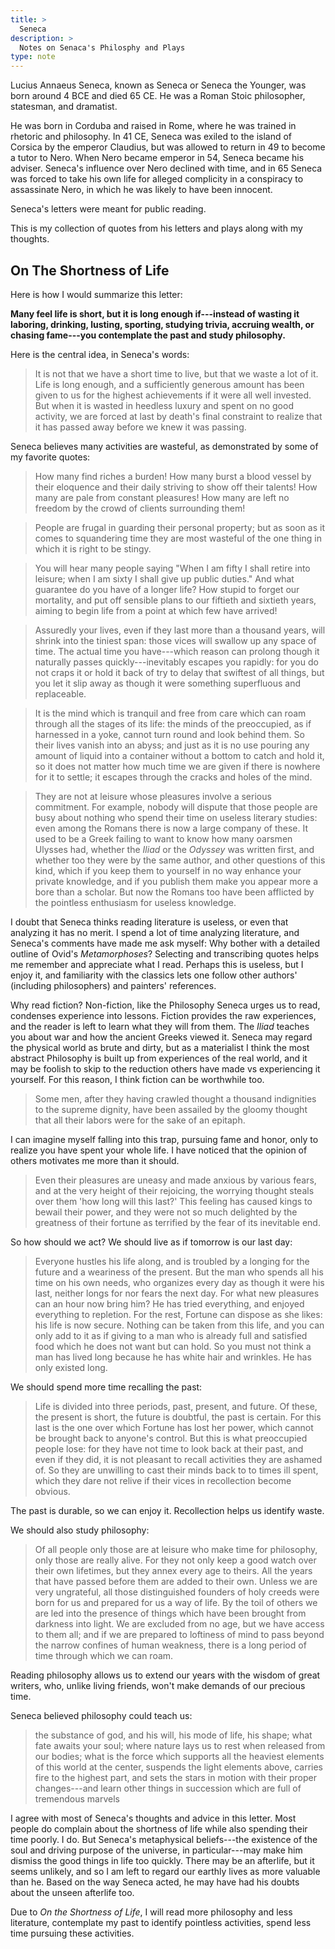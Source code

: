 ```yaml
---
title: >
  Seneca
description: >
  Notes on Senaca's Philosphy and Plays
type: note
---
```


Lucius Annaeus Seneca, known as Seneca or Seneca the Younger, was born around 4 BCE and died 65 CE. He was a Roman Stoic philosopher, statesman, and dramatist.

He was born in Corduba and raised in Rome, where he was trained in rhetoric and philosophy. In 41 CE, Seneca was exiled to the island of Corsica by the emperor Claudius, but was allowed to return in 49 to become a tutor to Nero. When Nero became emperor in 54, Seneca became his adviser. Seneca's influence over Nero declined with time, and in 65 Seneca was forced to take his own life for alleged complicity in a conspiracy to assassinate Nero, in which he was likely to have been innocent.

Seneca's letters were meant for public reading.

This is my collection of quotes from his letters and plays along with my thoughts.

## On The Shortness of Life

Here is how I would summarize this letter:

**Many feel life is short, but it is long enough if---instead of wasting it laboring, drinking, lusting, sporting, studying trivia, accruing wealth, or chasing fame---you contemplate the past and study philosophy.**

Here is the central idea, in Seneca's words:

> It is not that we have a short time to live, but that we waste a lot of it. Life is long enough, and a sufficiently generous amount has been given to us for the highest achievements if it were all well invested. But when it is wasted in heedless luxury and spent on no good activity, we are forced at last by death's final constraint to realize that it has passed away before we knew it was passing.

Seneca believes many activities are wasteful, as demonstrated by some of my favorite quotes:

> How many find riches a burden!  How many burst a blood vessel by their eloquence and their daily striving to show off their talents! How many are pale from constant pleasures!  How many are left no freedom by the crowd of clients surrounding them!

> People are frugal in guarding their personal property; but as soon as it comes to squandering time they are most wasteful of the one thing in which it is right to be stingy.

> You will hear many people saying "When I am fifty I shall retire into leisure; when I am sixty I shall give up public duties." And what guarantee do you have of a longer life? How stupid to forget our mortality, and put off sensible plans to our fiftieth and sixtieth years, aiming to begin life from a point at which few have arrived!

> Assuredly your lives, even if they last more than a thousand years, will shrink into the tiniest span: those vices will swallow up any space of time. The actual time you have---which reason can prolong though it naturally passes quickly---inevitably escapes you rapidly: for you do not craps it or hold it back of try to delay that swiftest of all things, but you let it slip away as though it were something superfluous and replaceable.

> It is the mind which is tranquil and free from care which can roam through all the stages of its life: the minds of the preoccupied, as if harnessed in a yoke, cannot turn round and look behind them. So their lives vanish into an abyss; and just as it is no use pouring any amount of liquid into a container without a bottom to catch and hold it, so it does not matter how much time we are given if there is nowhere for it to settle; it escapes through the cracks and holes of the mind.

> They are not at leisure whose pleasures involve a serious commitment. For example, nobody will dispute that those people are busy about nothing who spend their time on useless literary studies: even among the Romans there is now a large company of these. It used to be a Greek failing to want to know how many oarsmen Ulysses had, whether the _Iliad_ or the _Odyssey_ was written first, and whether too they were by the same author, and other questions of this kind, which if you keep them to yourself in no way enhance your private knowledge, and if you publish them make you appear more a bore than a scholar. But now the Romans too have been afflicted by the pointless enthusiasm for useless knowledge.

I doubt that Seneca thinks reading literature is useless, or even that analyzing it has no merit.  I spend a lot of time analyzing literature, and Seneca's comments have made me ask myself: Why bother with a detailed outline of Ovid's _Metamorphoses_? Selecting and transcribing quotes helps me remember and appreciate what I read. Perhaps this is useless, but I enjoy it, and familiarity with the classics lets one follow other authors' (including philosophers) and painters' references.

Why read fiction? Non-fiction, like the Philosophy Seneca urges us to read, condenses experience into lessons. Fiction provides the raw experiences, and the reader is left to learn what they will from them. The _Iliad_ teaches you about war and how the ancient Greeks viewed it. Seneca may regard the physical world as brute and dirty, but as a materialist I think the most abstract Philosophy is built up from experiences of the real world, and it may be foolish to skip to the reduction others have made vs experiencing it yourself. For this reason, I think fiction can be worthwhile too.

> Some men, after they having crawled thought a thousand indignities to the supreme dignity, have been assailed by the gloomy thought that all their labors were for the sake of an epitaph.

I can imagine myself falling into this trap, pursuing fame and honor, only to realize you have spent your whole life. I have noticed that the opinion of others motivates me more than it should.

> Even their pleasures are uneasy and made anxious by various fears, and at the very height of their rejoicing, the worrying thought steals over them 'how long will this last?' This feeling has caused kings to bewail their power, and they were not so much delighted by the greatness of their fortune as terrified by the fear of its inevitable end.

So how should we act? We should live as if tomorrow is our last day:

> Everyone hustles his life along, and is troubled by a longing for the future and a weariness of the present. But the man who spends all his time on his own needs, who organizes every day as though it were his last, neither longs for nor fears the next day. For what new pleasures can an hour now bring him? He has tried everything, and enjoyed everything to repletion. For the rest, Fortune can dispose as she likes: his life is now secure. Nothing can be taken from this life, and you can only add to it as if giving to a man who is already full and satisfied food which he does not want but can hold. So you must not think a man has lived long because he has white hair and wrinkles. He has only existed long.

We should spend more time recalling the past:

> Life is divided into three periods, past, present, and future. Of these, the present is short, the future is doubtful, the past is certain. For this last is the one over which Fortune has lost her power, which cannot be brought back to anyone's control. But this is what preoccupied people lose: for they have not time to look back at their past, and even if they did, it is not pleasant to recall activities they are ashamed of. So they are unwilling to cast their minds back to to times ill spent, which they dare not relive if their vices in recollection become obvious. 

The past is durable, so we can enjoy it. Recollection helps us identify waste.

We should also study philosophy:

> Of all people only those are at leisure who make time for philosophy, only those are really alive. For they not only keep a good watch over their own lifetimes, but they annex every age to theirs. All the years that have passed before them are added to their own. Unless we are very ungrateful, all those distinguished founders of holy creeds were born for us and prepared for us a way of life. By the toil of others we are led into the presence of things which have been brought from darkness into light. We are excluded from no age, but we have access to them all; and if we are prepared to loftiness of mind to pass beyond the narrow confines of human weakness, there is a long period of time through which we can roam.

Reading philosophy allows us to extend our years with the wisdom of great writers, who, unlike living friends, won't make demands of our precious time.

Seneca believed philosophy could teach us:

> the substance of god, and his will, his mode of life, his shape; what fate awaits your soul; where nature lays us to rest when released from our bodies; what is the force which supports all the heaviest elements of this world at the center, suspends the light elements above, carries fire to the highest part, and sets the stars in motion with their proper changes---and learn other things in succession which are full of tremendous marvels

I agree with most of Seneca's thoughts and advice in this letter. Most people do complain about the shortness of life while also spending their time poorly. I do. But Seneca's metaphysical beliefs---the existence of the soul and driving purpose of the universe, in particular---may make him dismiss the good things in life too quickly. There may be an afterlife, but it seems unlikely, and so I am left to regard our earthly lives as more valuable than he. Based on the way Seneca acted, he may have had his doubts about the unseen afterlife too.

Due to _On the Shortness of Life_, I will read more philosophy and less literature, contemplate my past to identify pointless activities, spend less time pursuing these activities.

